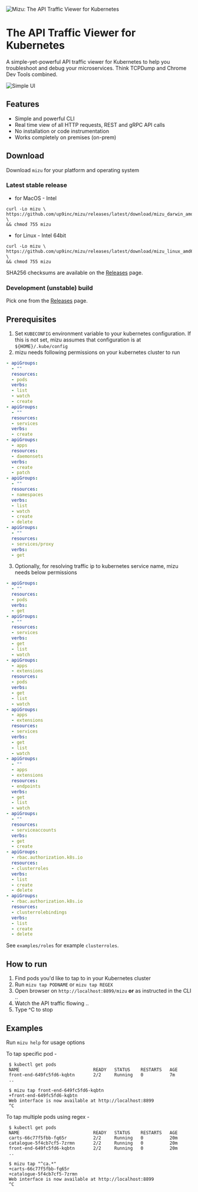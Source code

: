 ![Mizu: The API Traffic Viewer for Kubernetes](assets/mizu-logo.svg)
# The API Traffic Viewer for Kubernetes

A simple-yet-powerful API traffic viewer for Kubernetes to help you troubleshoot and debug your microservices. Think TCPDump and Chrome Dev Tools combined.

![Simple UI](assets/mizu-ui.png)

## Features

- Simple and powerful CLI
- Real time view of all HTTP requests, REST and gRPC API calls
- No installation or code instrumentation
- Works completely on premises (on-prem)

## Download

Download `mizu` for your platform and operating system

### Latest stable release

* for MacOS - Intel 
```
curl -Lo mizu \
https://github.com/up9inc/mizu/releases/latest/download/mizu_darwin_amd64 \
&& chmod 755 mizu
```
 
* for Linux - Intel 64bit
```
curl -Lo mizu \
https://github.com/up9inc/mizu/releases/latest/download/mizu_linux_amd64 \
&& chmod 755 mizu
``` 

SHA256 checksums are available on the [Releases](https://github.com/up9inc/mizu/releases) page.

### Development (unstable) build
Pick one from the [Releases](https://github.com/up9inc/mizu/releases) page.

## Prerequisites
1. Set `KUBECONFIG` environment variable to your kubernetes configuration. If this is not set, mizu assumes that configuration is at `${HOME}/.kube/config`
2. mizu needs following permissions on your kubernetes cluster to run

```yaml
- apiGroups:
  - ""
  resources:
  - pods
  verbs:
  - list
  - watch
  - create
- apiGroups:
  - ""
  resources:
  - services
  verbs:
  - create
- apiGroups:
  - apps
  resources:
  - daemonsets
  verbs:
  - create
  - patch
- apiGroups:
  - ""
  resources:
  - namespaces
  verbs:
  - list
  - watch
  - create
  - delete
- apiGroups:
  - ""
  resources:
  - services/proxy
  verbs:
  - get
```
3. Optionally, for resolving traffic ip to kubernetes service name, mizu needs below permissions

```yaml
- apiGroups:
  - ""
  resources:
  - pods
  verbs:
  - get
- apiGroups:
  - ""
  resources:
  - services
  verbs:
  - get
  - list
  - watch
- apiGroups:
  - apps
  - extensions
  resources:
  - pods
  verbs:
  - get
  - list
  - watch
- apiGroups:
  - apps
  - extensions
  resources:
  - services
  verbs:
  - get
  - list
  - watch
- apiGroups:
  - ""
  - apps
  - extensions
  resources:
  - endpoints
  verbs:
  - get
  - list
  - watch
- apiGroups:
  - ""
  resources:
  - serviceaccounts
  verbs:
  - get
  - create
- apiGroups:
  - rbac.authorization.k8s.io
  resources:
  - clusterroles
  verbs:
  - list
  - create
  - delete
- apiGroups:
  - rbac.authorization.k8s.io
  resources:
  - clusterrolebindings
  verbs:
  - list
  - create
  - delete
```

See `examples/roles` for example `clusterroles`. 

## How to run

1. Find pods you'd like to tap to in your Kubernetes cluster
2. Run `mizu tap PODNAME` or `mizu tap REGEX` 
3. Open browser on `http://localhost:8899/mizu` **or** as instructed in the CLI .. 
4. Watch the API traffic flowing ..
5. Type ^C to stop

## Examples

Run `mizu help` for usage options


To tap specific pod - 
``` 
 $ kubectl get pods 
 NAME                            READY   STATUS    RESTARTS   AGE
 front-end-649fc5fd6-kqbtn       2/2     Running   0          7m
 ..

 $ mizu tap front-end-649fc5fd6-kqbtn
 +front-end-649fc5fd6-kqbtn
 Web interface is now available at http://localhost:8899
 ^C
```

To tap multiple pods using regex - 
``` 
 $ kubectl get pods 
 NAME                            READY   STATUS    RESTARTS   AGE
 carts-66c77f5fbb-fq65r          2/2     Running   0          20m
 catalogue-5f4cb7cf5-7zrmn       2/2     Running   0          20m
 front-end-649fc5fd6-kqbtn       2/2     Running   0          20m
 ..

 $ mizu tap "^ca.*"
 +carts-66c77f5fbb-fq65r
 +catalogue-5f4cb7cf5-7zrmn
 Web interface is now available at http://localhost:8899
 ^C
```

